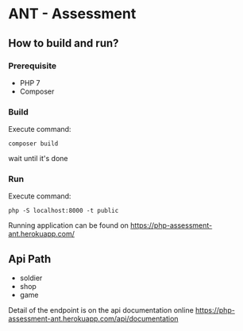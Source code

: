 # ANT - Assessment

## How to build and run?

### Prerequisite
* PHP 7
* Composer

### Build

Execute command: 

    composer build

wait until it's done

### Run

Execute command:

    php -S localhost:8000 -t public
    
Running application can be found on https://php-assessment-ant.herokuapp.com/

## Api Path

* soldier
* shop
* game

Detail of the endpoint is on the api documentation online https://php-assessment-ant.herokuapp.com/api/documentation

 
